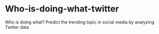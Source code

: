 # Who-is-doing-what-twitter
Who is doing what? Predict the trending topic in social media by analyzing Twitter data
